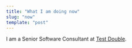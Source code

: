 ```yaml
---
title: "What I am doing now"
slug: "now"
template: "post"
---
```


I am a Senior Software Consultant at [Test Double](https://testdouble.com).
